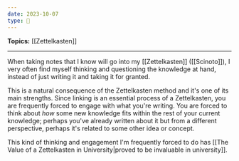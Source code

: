 ```yaml
---
date: 2023-10-07
type: 🧠
---
```


**Topics:** [[Zettelkasten]]

---

When taking notes that I know will go into my [[Zettelkasten]] ([[Scinoto]]), I very often find myself thinking and questioning the knowledge at hand, instead of just writing it and taking it for granted.

This is a natural consequence of the Zettelkasten method and it's one of its main strengths. Since linking is an essential process of a Zettelkasten, you are frequently forced to engage with what you're writing. You are forced to think about _how_ some new knowledge fits within the rest of your current knowledge; perhaps you've already written about it but from a different perspective, perhaps it's related to some other idea or concept.

This kind of thinking and engagement I'm frequently forced to do has [[The Value of a Zettelkasten in University|proved to be invaluable in university]].
